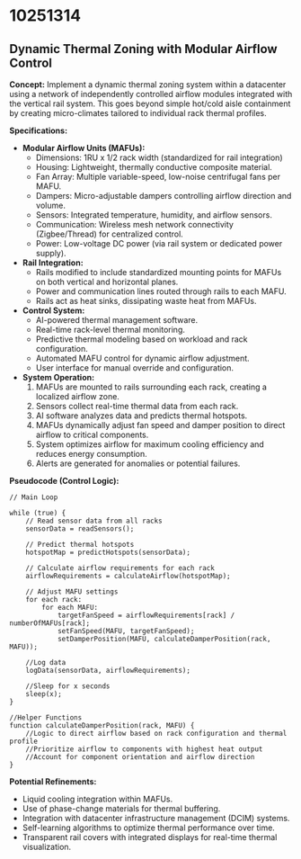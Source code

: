 # 10251314

## Dynamic Thermal Zoning with Modular Airflow Control

**Concept:** Implement a dynamic thermal zoning system within a datacenter using a network of independently controlled airflow modules integrated with the vertical rail system. This goes beyond simple hot/cold aisle containment by creating micro-climates tailored to individual rack thermal profiles.

**Specifications:**

*   **Modular Airflow Units (MAFUs):**
    *   Dimensions: 1RU x 1/2 rack width (standardized for rail integration)
    *   Housing: Lightweight, thermally conductive composite material.
    *   Fan Array: Multiple variable-speed, low-noise centrifugal fans per MAFU.
    *   Dampers: Micro-adjustable dampers controlling airflow direction and volume.
    *   Sensors: Integrated temperature, humidity, and airflow sensors.
    *   Communication: Wireless mesh network connectivity (Zigbee/Thread) for centralized control.
    *   Power: Low-voltage DC power (via rail system or dedicated power supply).
*   **Rail Integration:**
    *   Rails modified to include standardized mounting points for MAFUs on both vertical and horizontal planes.
    *   Power and communication lines routed through rails to each MAFU.
    *   Rails act as heat sinks, dissipating waste heat from MAFUs.
*   **Control System:**
    *   AI-powered thermal management software.
    *   Real-time rack-level thermal monitoring.
    *   Predictive thermal modeling based on workload and rack configuration.
    *   Automated MAFU control for dynamic airflow adjustment.
    *   User interface for manual override and configuration.
*   **System Operation:**
    1.  MAFUs are mounted to rails surrounding each rack, creating a localized airflow zone.
    2.  Sensors collect real-time thermal data from each rack.
    3.  AI software analyzes data and predicts thermal hotspots.
    4.  MAFUs dynamically adjust fan speed and damper position to direct airflow to critical components.
    5.  System optimizes airflow for maximum cooling efficiency and reduces energy consumption.
    6.  Alerts are generated for anomalies or potential failures.

**Pseudocode (Control Logic):**

```
// Main Loop

while (true) {
    // Read sensor data from all racks
    sensorData = readSensors();

    // Predict thermal hotspots
    hotspotMap = predictHotspots(sensorData);

    // Calculate airflow requirements for each rack
    airflowRequirements = calculateAirflow(hotspotMap);

    // Adjust MAFU settings
    for each rack:
        for each MAFU:
            targetFanSpeed = airflowRequirements[rack] / numberOfMAFUs[rack];
            setFanSpeed(MAFU, targetFanSpeed);
            setDamperPosition(MAFU, calculateDamperPosition(rack, MAFU));
    
    //Log data
    logData(sensorData, airflowRequirements);
    
    //Sleep for x seconds
    sleep(x);
}

//Helper Functions
function calculateDamperPosition(rack, MAFU) {
    //Logic to direct airflow based on rack configuration and thermal profile
    //Prioritize airflow to components with highest heat output
    //Account for component orientation and airflow direction
}
```

**Potential Refinements:**

*   Liquid cooling integration within MAFUs.
*   Use of phase-change materials for thermal buffering.
*   Integration with datacenter infrastructure management (DCIM) systems.
*   Self-learning algorithms to optimize thermal performance over time.
*   Transparent rail covers with integrated displays for real-time thermal visualization.